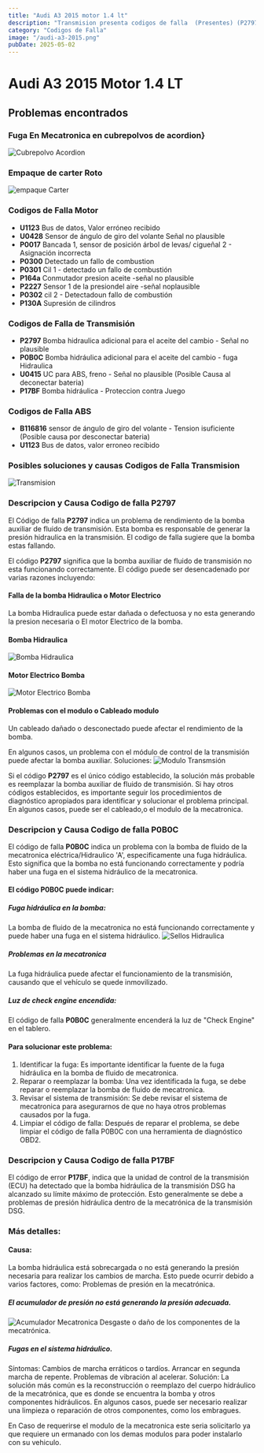 ```yaml
---
title: "Audi A3 2015 motor 1.4 lt"
description: "Transmision presenta codigos de falla  (Presentes) (P2797, P0B0C, U0415, P17BF ) Codigos Motor (U1123, U0428, P0017, P0300, P0301, P164A, P2227, P0221, P0302, P130A)"
category: "Codigos de Falla" 
image: "/audi-a3-2015.png"
pubDate: 2025-05-02
---
```


# Audi A3 2015 Motor 1.4 LT

## Problemas encontrados

### Fuga En Mecatronica en cubrepolvos de acordion}
![Cubrepolvo Acordion](../../assets/europeos/audi/a3/2015/0am/cubrepolvo-acordion.png)
### Empaque de carter Roto
![empaque Carter](../../assets/europeos/audi/a3/2015/0am/empaque-roto.jpg)


### Codigos de Falla Motor

- **U1123** Bus de datos, Valor erróneo recibido
- **U0428** Sensor de ángulo de giro del volante Señal no plausible
- **P0017** Bancada 1, sensor de posición árbol de levas/ cigueñal 2 - Asignación incorrecta
- **P0300** Detectado un fallo de combustion
- **P0301** Cil 1 - detectado un fallo de combustión
- **P164a** Conmutador presion aceite -señal no plausible
- **P2227** Sensor 1 de la presiondel aire -señal noplausible
- **P0302** cil 2 - Detectadoun fallo de combustión
- **P130A** Supresión de cilindros

### Codigos de Falla de Transmisión

- **P2797** Bomba hidraulica adicional para el aceite del cambio - Señal no plausible
- **P0B0C** Bomba hidráulica adicional para el aceite del cambio - fuga Hidraulica
- **U0415** UC para ABS, freno - Señal no plausible (Posible Causa al deconectar bateria)
- **P17BF** Bomba hidráulica - Proteccion contra Juego

### Codigos de Falla ABS

- **B116816** sensor de ángulo de giro del volante - Tension isuficiente (Posible causa por desconectar bateria)
- **U1123**   Bus de datos, valor erroneo recibido

### Posibles soluciones y causas Codigos de Falla Transmision

![Transmision](../../assets/europeos/audi/a3/2015/0am/0am-gearbox.png)

### Descripcion y Causa Codigo de falla P2797

El Código de falla **P2797** indica un problema de rendimiento de la bomba auxiliar de fluido de transmisión. Esta bomba es responsable de generar la presión hidraulica en la transmisión. El codigo de falla sugiere que la bomba estas fallando.

El código **P2797** significa que la bomba auxiliar de fluido de transmisión no esta funcionando correctamente. El código puede ser desencadenado por varias razones incluyendo:

#### Falla de la bomba Hidraulica  o Motor Electrico

La bomba Hidraulica puede estar dañada o defectuosa y no esta generando la presion necesaria o El motor Electrico de la bomba.

#### Bomba Hidraulica
![Bomba Hidraulica](../../assets/europeos/audi/a3/2015/0am/bomba-hidraulicapng.png)
#### Motor Electrico Bomba
![Motor Electrico Bomba](../../assets/europeos/audi/a3/2015/0am/motor-electrico-bomba.png)

#### Problemas con el modulo o Cableado modulo

Un cableado dañado o desconectado puede afectar el rendimiento de la bomba.

En algunos casos, un problema con el módulo de control de la transmisión puede afectar la bomba auxiliar. 
Soluciones:
![Modulo Transmsión](../../assets/europeos/audi/a3/2015/0am/modulo-0am.png)

Si el código **P2797** es el único código establecido, la solución más probable es reemplazar la bomba auxiliar de fluido de transmisión. 
Si hay otros códigos establecidos, es importante seguir los procedimientos de diagnóstico apropiados para identificar y solucionar el problema principal. 
En algunos casos, puede ser el cableado,o el modulo de la mecatronica. 

### Descripcion y Causa Codigo de falla P0B0C

El código de falla **P0B0C** indica un problema con la bomba de fluido de la mecatronica eléctrica/Hidraulico 'A', especificamente una fuga hidráulica. Esto significa que la bomba no está funcionando correctamente y podría haber una fuga en el sistema hidráulico de la mecatronica.


 
#### El código P0B0C puede indicar:

##### Fuga hidráulica en la bomba:
La bomba de fluido de la mecatronica no está funcionando correctamente y puede haber una fuga en el sistema hidráulico. 
![Sellos Hidraulica](../../assets/europeos/audi/a3/2015/0am/kit-sellos-mecatronioca.png)
##### Problemas en la mecatronica
La fuga hidráulica puede afectar el funcionamiento de la transmisión, causando que el vehículo se quede inmovilizado.


##### Luz de check engine encendida:
El código de falla **P0B0C** generalmente encenderá la luz de "Check Engine" en el tablero. 

#### Para solucionar este problema:

1. Identificar la fuga:
Es importante identificar la fuente de la fuga hidráulica en la bomba de fluido de mecatronica.
2. Reparar o reemplazar la bomba:
Una vez identificada la fuga, se debe reparar o reemplazar la bomba de fluido de mecatronica.
3. Revisar el sistema de transmisión:
Se debe revisar el sistema de mecatronica para asegurarnos de que no haya otros problemas causados por la fuga.
4. Limpiar el código de falla:
Después de reparar el problema, se debe limpiar el código de falla P0B0C con una herramienta de diagnóstico OBD2. 

### Descripcion y Causa Codigo de falla P17BF

El código de error **P17BF**, indica que la unidad de control de la transmisión (ECU) ha detectado que la bomba hidráulica de la transmisión DSG ha alcanzado su límite máximo de protección. Esto generalmente se debe a problemas de presión hidráulica dentro de la mecatrónica de la transmisión DSG. 

### Más detalles:
#### Causa:
La bomba hidráulica está sobrecargada o no está generando la presión necesaria para realizar los cambios de marcha. Esto puede ocurrir debido a varios factores, como: 
Problemas de presión en la mecatrónica. 
##### El acumulador de presión no está generando la presión adecuada. 
![Acumulador Mecatronica](../../assets/europeos/audi/a3/2015/0am/acumulador-mecatronica.png)
Desgaste o daño de los componentes de la mecatrónica. 
##### Fugas en el sistema hidráulico. 
Síntomas:
Cambios de marcha erráticos o tardíos. 
Arrancar en segunda marcha de repente. 
Problemas de vibración al acelerar. 
Solución:
La solución más común es la reconstrucción o reemplazo del cuerpo hidráulico de la mecatrónica, que es donde se encuentra la bomba y otros componentes hidráulicos. 
En algunos casos, puede ser necesario realizar una limpieza o reparación de otros componentes, como los embragues. 

En Caso de requerirse el modulo de la mecatronica este seria solicitarlo ya que requiere un ermanado con los demas modulos para poder instalarlo con su vehiculo.